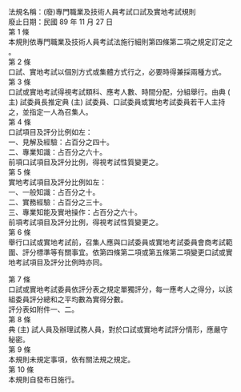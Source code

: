 法規名稱：(廢)專門職業及技術人員考試口試及實地考試規則  
廢止日期：民國 89 年 11 月 27 日  
第 1 條  
本規則依專門職業及技術人員考試法施行細則第四條第二項之規定訂定之  
。  
第 2 條  
口試、實地考試以個別方式或集體方式行之，必要時得兼採兩種方式。  
第 3 條  
口試或實地考試得視考試類科、應考人數、時間分配，分組舉行。由典 (  
主) 試委員長推定典 (主) 試委員、口試委員或實地考試委員若干人主持  
之，並指定一人為召集人。  
第 4 條  
口試項目及評分比例如左：  
一、見解及經驗：占百分之四十。  
二、專業知識：占百分之六十。  
前項口試項目及評分比例，得視考試性質變更之。  
第 5 條  
實地考試項目及評分比例如左：  
一、一般知識：占百分之十。  
二、實務經驗：占百分之三十。  
三、專業知能及實地操作：占百分之六十。  
前項考試項目及評分比例，得視考試性質變更之。  
第 6 條  
舉行口試或實地考試前，召集人應與口試委員或實地考試委員會商考試範  
圍、評分標準等有關事宜。依第四條第二項或第五條第二項變更口試或實  
地考試項目及評分比例時亦同。  


第 7 條  
口試或實地考試委員依評分表之規定單獨評分，每一應考人之得分，以該  
組委員評分總和之平均數為實得分數。  
評分表如附件一、二。  
第 8 條  
典 (主) 試人員及辦理試務人員，對於口試或實地考試評分情形，應嚴守  
秘密。  
第 9 條  
本規則未規定事項，依有關法規之規定。  
第 10 條  
本規則自發布日施行。  


